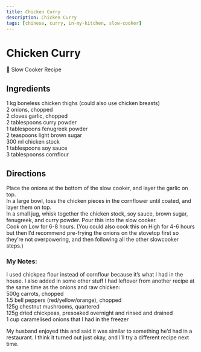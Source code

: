 ```yaml
---
title: Chicken Curry
description: Chicken Curry
tags: [chinese, curry, in-my-kitchen, slow-cooker]
---
```


# Chicken Curry

🍲 Slow Cooker Recipe

## Ingredients
1 kg boneless chicken thighs (could also use chicken breasts)  
2 onions, chopped  
2 cloves garlic, chopped  
2 tablespoons curry powder  
1 tablespoons fenugreek powder  
2 teaspoons light brown sugar  
300 ml chicken stock  
1 tablespoons soy sauce  
3 tablespoonss cornflour

## Directions
Place the onions at the bottom of the slow cooker, and layer the garlic on top.  
In a large bowl, toss the chicken pieces in the cornflower until coated, and layer them on top.  
In a small jug, whisk together the chicken stock, soy sauce, brown sugar, fenugreek, and curry powder. Pour this into the slow cooker.  
Cook on Low for 6-8 hours. (You could also cook this on High for 4-6 hours but then I’d recommend pre-frying the onions on the stovetop first so they’re not overpowering, and then following all the other slowcooker steps.)

### My Notes:
I used chickpea flour instead of cornflour because it’s what I had in the house. I also added in some other stuff I had leftover from another recipe at the same time as the onions and raw chicken:  
500g carrots, chopped  
1.5 bell peppers (red/yellow/orange), chopped  
125g chestnut mushrooms, quartered  
125g dried chickpeas, presoaked overnight and rinsed and drained  
1 cup caramelised onions that I had in the freezer

My husband enjoyed this and said it was similar to something he’d had in a restaurant. I think it turned out just okay, and I’ll try a different recipe next time.
